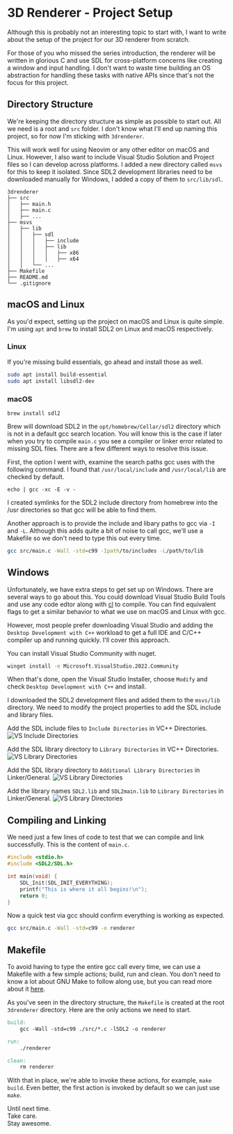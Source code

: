 # 3D Renderer - Project Setup

Although this is probably not an interesting topic to start with, I want to write about the setup of the project for our 3D renderer from scratch.

For those of you who missed the series introduction, the renderer will be written in glorious C and use SDL for cross-platform concerns like creating a window and input handling. I don't want to waste time building an OS abstraction for handling these tasks with native APIs since that's not the focus for this project.

## Directory Structure
We're keeping the directory structure as simple as possible to start out. All we need is a root and `src` folder. I don't know what I'll end up naming this project, so for now I'm sticking with `3drenderer`.

This will work well for using Neovim or any other editor on macOS and Linux. However, I also want to include Visual Studio Solution and Project files so I can develop across platforms. I added a new directory called `msvs` for this to keep it isolated. Since SDL2 development libraries need to be downloaded manually for Windows, I added a copy of them to `src/lib/sdl`.

```
3drenderer
├── src
│   ├── main.h
│   ├── main.c
│   ├── ... 
├── msvs
│   ├── lib
│   │   ├── sdl
│   │   │   ├── include
│   │   │   ├── lib
│   │   │   │   ├── x86
│   │   │   │   ├── x64
│   │   └── ...
├── Makefile
├── README.md
└── .gitignore
```

## macOS and Linux
As you'd expect, setting up the project on macOS and Linux is quite simple. I'm using `apt` and `brew` to install SDL2 on Linux and macOS respectively.

### Linux
If you're missing build essentials, go ahead and install those as well.

```bash
sudo apt install build-essential
sudo apt install libsdl2-dev
```

### macOS
```
brew install sdl2
```

Brew will download SDL2 in the `opt/homebrew/Cellar/sdl2` directory which is not in a default gcc search location. You will know this is the case if later when you try to compile `main.c` you see a compiler or linker error related to missing SDL files. There are a few different ways to resolve this issue.

First, the option I went with, examine the search paths gcc uses with the following command. I found that `/usr/local/include` and `/usr/local/lib` are checked by default.
```
echo | gcc -xc -E -v -
```

I created symlinks for the SDL2 include directory from homebrew into the /usr directories so that gcc will be able to find them.

Another approach is to provide the include and libary paths to gcc via `-I` and `-L`. Although this adds quite a bit of noise to call gcc, we'll use a Makefile so we don't need to type this out every time.

```bash
gcc src/main.c -Wall -std=c99 -Ipath/to/includes -L/path/to/lib
```

## Windows
Unfortunately, we have extra steps to get set up on Windows. There are several ways to go about this. You could download Visual Studio Build Tools and use any code edtor along with [cl](https://learn.microsoft.com/en-us/cpp/build/reference/compiler-command-line-syntax?view=msvc-170) to compile. You can find equivalent flags to get a similar behavior to what we use on macOS and Linux with gcc.

However, most people prefer downloading Visual Studio and adding the `Desktop Development with C++` workload to get a full IDE and C/C++ compiler up and running quickly. I'll cover this approach.

You can install Visual Studio Community with nuget.

```bash
winget install -e Microsoft.VisualStudio.2022.Community
```

When that's done, open the Visual Studio Installer, choose `Modify` and check `Desktop Development with C++` and install.

I downloaded the SDL2 development files and added them to the `msvs/lib` directory. We need to modify the project properties to add the SDL include and library files.

Add the SDL include files to `Include Directories` in VC++ Directories.
![VS Include Directories](vs-include-directories.png)

Add the SDL library directory to `Library Directories` in VC++ Directories.
![VS Library Directories](vs-lib-directories.png)

Add the SDL library directory to `Additional Library Directories` in Linker/General. 
![VS Library Directories](vs-add-lib-directories.png)

Add the library names `SDL2.lib` and `SDL2main.lib` to `Library Directories` in Linker/General. 
![VS Library Directories](vs-linker-input.png)

## Compiling and Linking
We need just a few lines of code to test that we can compile and link successfully. This is the content of `main.c`.

```c
#include <stdio.h>
#include <SDL2/SDL.h>

int main(void) {
    SDL_Init(SDL_INIT_EVERYTHING);
    printf("This is where it all begins!\n");
    return 0;
}
```

Now a quick test via gcc should confirm everything is working as expected.

```bash
gcc src/main.c -Wall -std=c99 -o renderer
```

## Makefile
To avoid having to type the entire gcc call every time, we can use a Makefile with a few simple actions; build, run and clean. You don't need to know a lot about GNU Make to follow along use, but you can read more about it [here](https://www.gnu.org/software/make/manual/make.html#Rule-Introduction).

As you've seen in the directory structure, the `Makefile` is created at the root `3drenderer` directory. Here are the only actions we need to start.

```Makefile
build:
	gcc -Wall -std=c99 ./src/*.c -lSDL2 -o renderer

run:
	./renderer

clean:
	rm renderer
```

With that in place, we're able to invoke these actions, for example, `make build`. Even better, the first action is invoked by default so we can just use `make`.

Until next time.  
Take care.  
Stay awesome.
